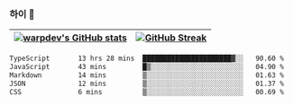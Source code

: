 
### 하이 👋
[![warpdev's GitHub stats](https://github-readme-stats.vercel.app/api?username=warpdev&show_icons=true&theme=vue-dark)](#) |[![GitHub Streak](https://github-readme-streak-stats.herokuapp.com/?user=warpdev&theme=dark)](#)
--- | --- |
<!--START_SECTION:waka-->

```txt
TypeScript       13 hrs 28 mins  ██████████████████████▓░░   90.60 %
JavaScript       43 mins         █▒░░░░░░░░░░░░░░░░░░░░░░░   04.90 %
Markdown         14 mins         ▒░░░░░░░░░░░░░░░░░░░░░░░░   01.63 %
JSON             12 mins         ▒░░░░░░░░░░░░░░░░░░░░░░░░   01.37 %
CSS              6 mins          ▒░░░░░░░░░░░░░░░░░░░░░░░░   00.69 %
```

<!--END_SECTION:waka-->

<!--
**warpdev/warpdev** is a ✨ _special_ ✨ repository because its `README.md` (this file) appears on your GitHub profile.

Here are some ideas to get you started:

- 🔭 I’m currently working on ...
- 🌱 I’m currently learning ...
- 👯 I’m looking to collaborate on ...
- 🤔 I’m looking for help with ...
- 💬 Ask me about ...
- 📫 How to reach me: ...
- 😄 Pronouns: ...
- ⚡ Fun fact: ...
-->
